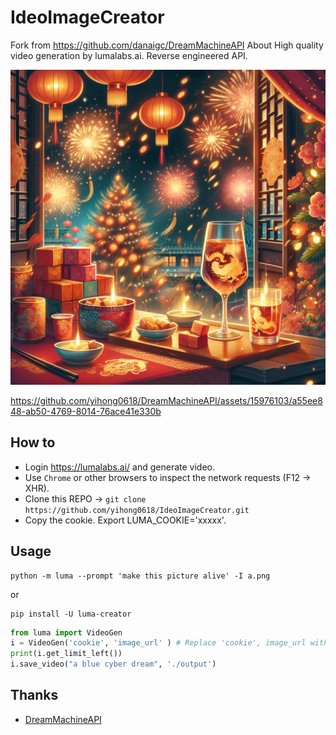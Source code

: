 # IdeoImageCreator
Fork from https://github.com/danaigc/DreamMachineAPI
About High quality video generation by lumalabs.ai. Reverse engineered API.

![image](./a.png)


https://github.com/yihong0618/DreamMachineAPI/assets/15976103/a55ee848-ab50-4769-8014-76ace41e330b


## How to
- Login https://lumalabs.ai/ and generate video.
- Use `Chrome` or other browsers to inspect the network requests (F12 -> XHR).
- Clone this REPO -> `git clone https://github.com/yihong0618/IdeoImageCreator.git`
- Copy the cookie.
 Export LUMA_COOKIE='xxxxx'.

## Usage

```
python -m luma --prompt 'make this picture alive' -I a.png
```

or
```
pip install -U luma-creator 
```

```python
from luma import VideoGen
i = VideoGen('cookie', 'image_url' ) # Replace 'cookie', image_url with your own
print(i.get_limit_left())
i.save_video("a blue cyber dream", './output')
```

## Thanks

- [DreamMachineAPI](https://github.com/danaigc/DreamMachineAPI)
